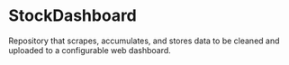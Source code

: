 # StockDashboard
Repository that scrapes, accumulates, and stores data to be cleaned and uploaded to a configurable web dashboard.
